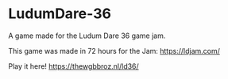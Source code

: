# LudumDare-36
A game made for the Ludum Dare 36 game jam.

This game was made in 72 hours for the Jam: https://ldjam.com/

Play it here! https://thewgbbroz.nl/ld36/
